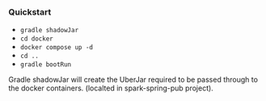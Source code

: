 ### Quickstart


- `gradle shadowJar`
- `cd docker`
- `docker compose up -d`
- `cd ..`
- `gradle bootRun`

Gradle shadowJar will create the UberJar required to be passed through to the docker containers.  (localted in spark-spring-pub project).
